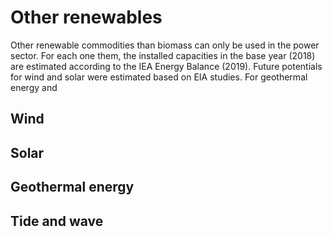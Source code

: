 # Other renewables

Other renewable commodities than biomass can only be used in the power sector. For each one them, the installed capacities in the base year (2018) are estimated according to the IEA Energy Balance (2019). Future potentials for wind and solar were estimated based on EIA studies. For geothermal energy and

## Wind

## Solar

## Geothermal energy

## Tide and wave
